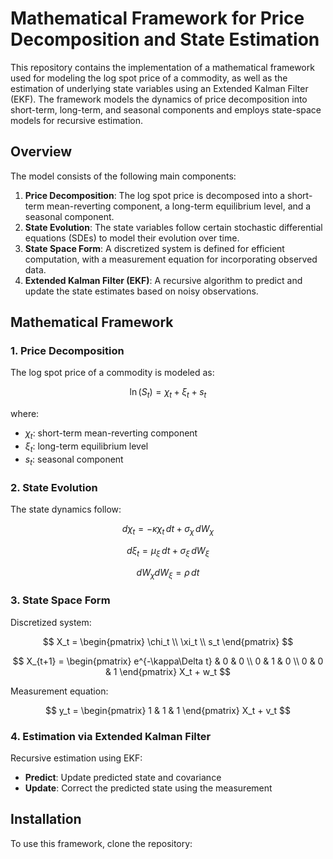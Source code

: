 # Mathematical Framework for Price Decomposition and State Estimation

This repository contains the implementation of a mathematical framework used for modeling the log spot price of a commodity, as well as the estimation of underlying state variables using an Extended Kalman Filter (EKF). The framework models the dynamics of price decomposition into short-term, long-term, and seasonal components and employs state-space models for recursive estimation.

## Overview

The model consists of the following main components:

1. **Price Decomposition**: The log spot price is decomposed into a short-term mean-reverting component, a long-term equilibrium level, and a seasonal component.
2. **State Evolution**: The state variables follow certain stochastic differential equations (SDEs) to model their evolution over time.
3. **State Space Form**: A discretized system is defined for efficient computation, with a measurement equation for incorporating observed data.
4. **Extended Kalman Filter (EKF)**: A recursive algorithm to predict and update the state estimates based on noisy observations.

## Mathematical Framework

### 1. Price Decomposition

The log spot price of a commodity is modeled as:

$$
\ln(S_t) = \chi_t + \xi_t + s_t
$$

where:
- $\chi_t$: short-term mean-reverting component
- $\xi_t$: long-term equilibrium level
- $s_t$: seasonal component

### 2. State Evolution

The state dynamics follow:

$$
d\chi_t = -\kappa\chi_t \, dt + \sigma_\chi \, dW_\chi
$$

$$
d\xi_t = \mu_\xi \, dt + \sigma_\xi \, dW_\xi
$$

$$
dW_\chi dW_\xi = \rho \, dt
$$

### 3. State Space Form

Discretized system:

$$
X_t = \begin{pmatrix} \chi_t \\ \xi_t \\ s_t \end{pmatrix}
$$

$$
X_{t+1} = \begin{pmatrix} e^{-\kappa\Delta t} & 0 & 0 \\ 0 & 1 & 0 \\ 0 & 0 & 1 \end{pmatrix} X_t + w_t
$$

Measurement equation:

$$
y_t = \begin{pmatrix} 1 & 1 & 1 \end{pmatrix} X_t + v_t
$$

### 4. Estimation via Extended Kalman Filter

Recursive estimation using EKF:

- **Predict**: Update predicted state and covariance
- **Update**: Correct the predicted state using the measurement

## Installation

To use this framework, clone the repository:

